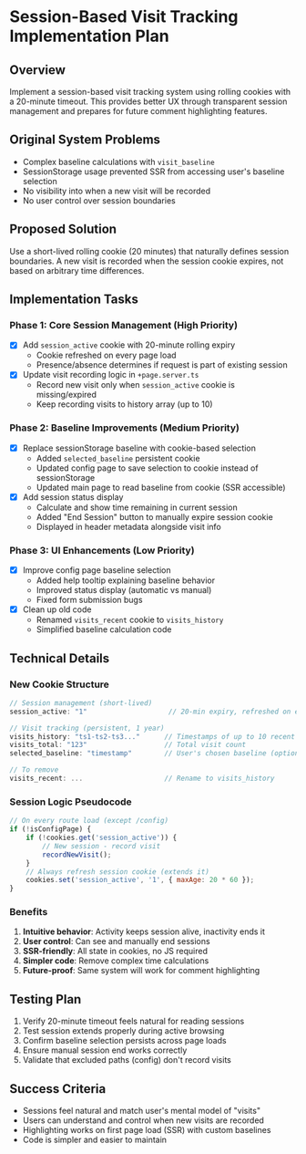 # Session-Based Visit Tracking Implementation Plan

## Overview

Implement a session-based visit tracking system using rolling cookies with a 20-minute timeout. This provides better UX through transparent session management and prepares for future comment highlighting features.

## Original System Problems

- Complex baseline calculations with `visit_baseline`
- SessionStorage usage prevented SSR from accessing user's baseline selection
- No visibility into when a new visit will be recorded
- No user control over session boundaries

## Proposed Solution

Use a short-lived rolling cookie (20 minutes) that naturally defines session boundaries. A new visit is recorded when the session cookie expires, not based on arbitrary time differences.

## Implementation Tasks

### Phase 1: Core Session Management (High Priority)

- [x] Add `session_active` cookie with 20-minute rolling expiry
  - Cookie refreshed on every page load
  - Presence/absence determines if request is part of existing session
- [x] Update visit recording logic in `+page.server.ts`
  - Record new visit only when `session_active` cookie is missing/expired
  - Keep recording visits to history array (up to 10)

### Phase 2: Baseline Improvements (Medium Priority)

- [x] Replace sessionStorage baseline with cookie-based selection
  - Added `selected_baseline` persistent cookie
  - Updated config page to save selection to cookie instead of sessionStorage
  - Updated main page to read baseline from cookie (SSR accessible)
- [x] Add session status display
  - Calculate and show time remaining in current session
  - Added "End Session" button to manually expire session cookie
  - Displayed in header metadata alongside visit info

### Phase 3: UI Enhancements (Low Priority)

- [x] Improve config page baseline selection
  - Added help tooltip explaining baseline behavior
  - Improved status display (automatic vs manual)
  - Fixed form submission bugs
- [x] Clean up old code
  - Renamed `visits_recent` cookie to `visits_history`
  - Simplified baseline calculation code

## Technical Details

### New Cookie Structure

```javascript
// Session management (short-lived)
session_active: "1"                    // 20-min expiry, refreshed on each request

// Visit tracking (persistent, 1 year)
visits_history: "ts1-ts2-ts3..."      // Timestamps of up to 10 recent visits
visits_total: "123"                   // Total visit count
selected_baseline: "timestamp"        // User's chosen baseline (optional)

// To remove
visits_recent: ...                    // Rename to visits_history
```

### Session Logic Pseudocode

```javascript
// On every route load (except /config)
if (!isConfigPage) {
	if (!cookies.get('session_active')) {
		// New session - record visit
		recordNewVisit();
	}
	// Always refresh session cookie (extends it)
	cookies.set('session_active', '1', { maxAge: 20 * 60 });
}
```

### Benefits

1. **Intuitive behavior**: Activity keeps session alive, inactivity ends it
2. **User control**: Can see and manually end sessions
3. **SSR-friendly**: All state in cookies, no JS required
4. **Simpler code**: Remove complex time calculations
5. **Future-proof**: Same system will work for comment highlighting

## Testing Plan

1. Verify 20-minute timeout feels natural for reading sessions
2. Test session extends properly during active browsing
3. Confirm baseline selection persists across page loads
4. Ensure manual session end works correctly
5. Validate that excluded paths (config) don't record visits

## Success Criteria

- Sessions feel natural and match user's mental model of "visits"
- Users can understand and control when new visits are recorded
- Highlighting works on first page load (SSR) with custom baselines
- Code is simpler and easier to maintain
